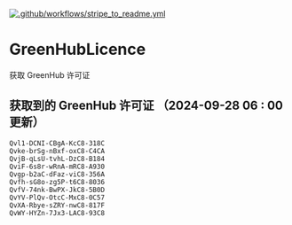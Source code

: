 [![.github/workflows/stripe_to_readme.yml](https://github.com/zjx-kimi/GreenHubLicence/actions/workflows/stripe_to_readme.yml/badge.svg)](https://github.com/zjx-kimi/GreenHubLicence/actions/workflows/stripe_to_readme.yml)
# GreenHubLicence
获取 GreenHub 许可证
## 获取到的 GreenHub 许可证 （2024-09-28 06 : 00 更新）
```
Qvl1-DCNI-CBgA-KcC8-318C
Qvke-brSg-nBxf-oxC8-C4CA
QvjB-qLsU-tvhL-DzC8-B184
QviF-6s8r-wRnA-mRC8-A930
Qvgp-b2aC-dFaz-viC8-356A
Qvfh-sG8o-zg5P-t6C8-8036
QvfV-74nk-BwPX-JkC8-5B0D
QvYV-PlQv-OtcC-MxC8-0C57
QvXA-Rbye-sZRY-nwC8-817F
QvWY-HYZn-7Jx3-LAC8-93C8
```
